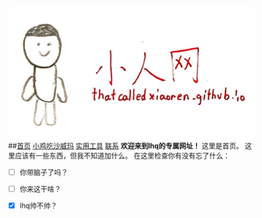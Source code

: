 ![](/logo.jpg)
##[首页](/) [小鸡吃沙威玛](/ces/index.html) [实用工具](/tool/index.html) [联系](mailto:lihaoqian12@outlook.com)
**欢迎来到lhq的专属网址！**
这里是首页。
这里应该有一些东西，但我不知道加什么。
在这里检查你有没有忘了什么：
- [ ] 你带脑子了吗？
- [ ] 你来这干啥？
- [x] lhq帅不帅？

